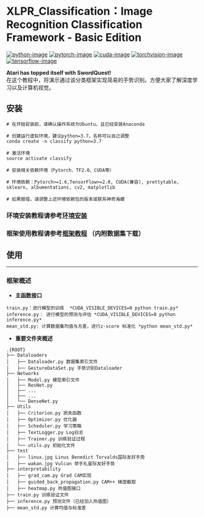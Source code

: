 # XLPR_Classification：Image Recognition Classification Framework - Basic Edition
[![python-image]][python-url]
[![pytorch-image]][pytorch-url]
[![cuda-image]][cuda-url]
[![torchvision-image]][torchvision-url]
[![tensorflow-image]][tensorflow-url]


**Atari has topped itself with SwordQuest!**  
在这个教程中，将演示通过该分类框架实现简易的手势识别。方便大家了解深度学习以及计算机视觉。

## 安装
```
# 在开始安装前，请确认操作系统为Ubuntu，且已经安装Anaconda

# 创建运行虚拟环境，建议python=3.7，名称可以自己调整
conda create -n classify python=3.7

# 激活环境
source activate classify

# 安装相关依赖环境（Pytorch、TF2.0、CUDA等）

# 环境依赖：Pytorch>=1.6,TensorFlow>=2.0, CUDA(兼容), prettytable, sklearn, albumentations, cv2, matplotlib

# 如果报错，请调整上述环境依赖包的版本或联系神奇海螺
```
### 环境安装教程请参考[环境安装](https://www.yuque.com/xlpr/pyxllib/install-pytorch)	
### 框架使用教程请参考[框架教程](https://www.yuque.com/xlpr/code/hrvtof) （内附数据集下载）

## 使用
-----------------
### 框架概述
- **主函数接口**  
```
train.py：进行模型的训练  *CUDA_VISIBLE_DEVICES=0 python train.py*
inference.py： 进行模型的预测与评估 *CUDA_VISIBLE_DEVICES=0 python inference.py*
mean_std.py: 计算数据集均值与方差，进行z-score 标准化 *python mean_std.py* 
```

- **重要文件夹概述**  
```
.{ROOT}
├── Dataloaders
│   ├── Dataloader.py 数据集索引文件 
│   ├── GestureDataSet.py 手势识别Dataloader
├── Networks
│   ├── Model.py 模型索引文件 
│   ├── ResNet.py
│   ├── ...
│   ├── ...
│   └── DenseNet.py 
├── Utils
│   ├── Criterion.py 损失函数
│   ├── Optimizer.py 优化器
│   ├── Scheduler.py 学习策略
│   ├── TextLogger.py Log日志
│   ├── Trainer.py 训练验证过程
│   └── utils.py 初始化文件
├── test
│   ├── linux.jpg Linus Benedict Torvalds国际友好手势
│   ├── wakan.jpg Vulcan 举手礼星际友好手势
├── interpretability
│   ├── grad_cam.py Grad CAM实现
│   ├── guided_back_propagation.py CAM++ 梯度截取
│   ├── heatmap.py 热值图接口
├── train.py 训练验证文件
├── inference.py 预测文件（已经加入热值图）
├── mean_std.py 计算均值与标准差
```


<!--
[![python-image]][python-url]
[![pytorch-image]][pytorch-url]
-->

[python-image]: https://img.shields.io/badge/Python-3.7.7-blue.svg
[python-url]: https://www.python.org/
[pytorch-image]: https://img.shields.io/badge/PyTorch-1.6-red.svg
[pytorch-url]: https://pytorch.org/
[cuda-image]: https://img.shields.io/badge/CUDA-10.2-green.svg
[cuda-url]: https://developer.nvidia.com/
[torchvision-image]: https://img.shields.io/badge/torchvision-0.6-orange.svg
[torchvision-url]: https://pytorch.org/docs/stable/torchvision/index.html/
[tensorflow-image]: https://img.shields.io/badge/tensorflow-2.1-yellow.svg
[tensorflow-url]: https://tensorflow.google.cn/

